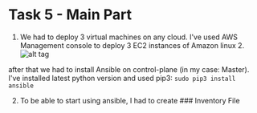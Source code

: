 # Task 5 - Main Part

1. We had to deploy 3 virtual machines on any cloud. I've used AWS Management console to deploy 3 EC2 instances of Amazon linux 2.
![alt tag](https://for-git.s3.amazonaws.com/Task5/instances.png)

after that we had to install Ansible on control-plane (in my case: Master). I've installed latest python version and used pip3: `sudo pip3 install ansible`

2. To be able to start using ansible, I had to create ### Inventory File
